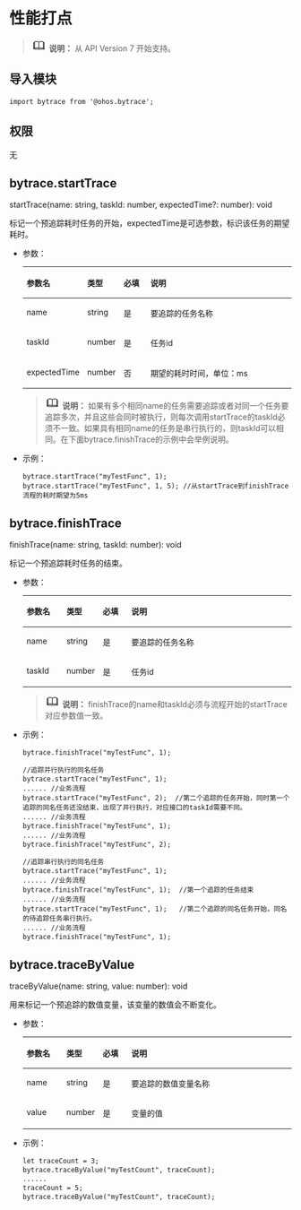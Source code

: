# 性能打点<a name="ZH-CN_TOPIC_0000001165886716"></a>

>![](../../public_sys-resources/icon-note.gif) **说明：** 
>从 API Version 7 开始支持。

## 导入模块<a name="s56d19203690d4782bfc74069abb6bd71"></a>

```
import bytrace from '@ohos.bytrace';
```

## 权限<a name="section11257113618419"></a>

无

## bytrace.startTrace<a name="section785191510485"></a>

startTrace\(name: string, taskId: number, expectedTime?: number\): void

标记一个预追踪耗时任务的开始，expectedTime是可选参数，标识该任务的期望耗时。

-   参数：

    <a name="table69661135912"></a>
    <table><thead align="left"><tr id="row149668318915"><th class="cellrowborder" valign="top" width="14.82%" id="mcps1.1.5.1.1"><p id="p7966738914"><a name="p7966738914"></a><a name="p7966738914"></a>参数名</p>
    </th>
    <th class="cellrowborder" valign="top" width="13.22%" id="mcps1.1.5.1.2"><p id="p296713699"><a name="p296713699"></a><a name="p296713699"></a>类型</p>
    </th>
    <th class="cellrowborder" valign="top" width="10.67%" id="mcps1.1.5.1.3"><p id="p196718315911"><a name="p196718315911"></a><a name="p196718315911"></a>必填</p>
    </th>
    <th class="cellrowborder" valign="top" width="61.29%" id="mcps1.1.5.1.4"><p id="p9967231197"><a name="p9967231197"></a><a name="p9967231197"></a>说明</p>
    </th>
    </tr>
    </thead>
    <tbody><tr id="row99671533914"><td class="cellrowborder" valign="top" width="14.82%" headers="mcps1.1.5.1.1 "><p id="p79671633910"><a name="p79671633910"></a><a name="p79671633910"></a>name</p>
    </td>
    <td class="cellrowborder" valign="top" width="13.22%" headers="mcps1.1.5.1.2 "><p id="p11967433914"><a name="p11967433914"></a><a name="p11967433914"></a>string</p>
    </td>
    <td class="cellrowborder" valign="top" width="10.67%" headers="mcps1.1.5.1.3 "><p id="p19671336916"><a name="p19671336916"></a><a name="p19671336916"></a>是</p>
    </td>
    <td class="cellrowborder" valign="top" width="61.29%" headers="mcps1.1.5.1.4 "><p id="p2084833211463"><a name="p2084833211463"></a><a name="p2084833211463"></a>要追踪的任务名称</p>
    </td>
    </tr>
    <tr id="row18967831393"><td class="cellrowborder" valign="top" width="14.82%" headers="mcps1.1.5.1.1 "><p id="p16813106387"><a name="p16813106387"></a><a name="p16813106387"></a>taskId</p>
    </td>
    <td class="cellrowborder" valign="top" width="13.22%" headers="mcps1.1.5.1.2 "><p id="p976115416386"><a name="p976115416386"></a><a name="p976115416386"></a>number</p>
    </td>
    <td class="cellrowborder" valign="top" width="10.67%" headers="mcps1.1.5.1.3 "><p id="p149671932919"><a name="p149671932919"></a><a name="p149671932919"></a>是</p>
    </td>
    <td class="cellrowborder" valign="top" width="61.29%" headers="mcps1.1.5.1.4 "><p id="p19675312911"><a name="p19675312911"></a><a name="p19675312911"></a>任务id</p>
    </td>
    </tr>
    <tr id="row1225911163813"><td class="cellrowborder" valign="top" width="14.82%" headers="mcps1.1.5.1.1 "><p id="p132250110380"><a name="p132250110380"></a><a name="p132250110380"></a>expectedTime</p>
    </td>
    <td class="cellrowborder" valign="top" width="13.22%" headers="mcps1.1.5.1.2 "><p id="p1622551113381"><a name="p1622551113381"></a><a name="p1622551113381"></a>number</p>
    </td>
    <td class="cellrowborder" valign="top" width="10.67%" headers="mcps1.1.5.1.3 "><p id="p5226151110383"><a name="p5226151110383"></a><a name="p5226151110383"></a>否</p>
    </td>
    <td class="cellrowborder" valign="top" width="61.29%" headers="mcps1.1.5.1.4 "><p id="p22262111381"><a name="p22262111381"></a><a name="p22262111381"></a>期望的耗时时间，单位：ms</p>
    </td>
    </tr>
    </tbody>
    </table>

    >![](../../public_sys-resources/icon-note.gif) **说明：** 
    >如果有多个相同name的任务需要追踪或者对同一个任务要追踪多次，并且这些会同时被执行，则每次调用startTrace的taskId必须不一致。如果具有相同name的任务是串行执行的，则taskId可以相同。在下面bytrace.finishTrace的示例中会举例说明。

-   示例：

    ```
    bytrace.startTrace("myTestFunc", 1);
    bytrace.startTrace("myTestFunc", 1, 5); //从startTrace到finishTrace流程的耗时期望为5ms
    ```


## bytrace.finishTrace<a name="section7895134841213"></a>

finishTrace\(name: string, taskId: number\): void

标记一个预追踪耗时任务的结束。

-   参数：

    <a name="table1589613488127"></a>
    <table><thead align="left"><tr id="row208961448131215"><th class="cellrowborder" valign="top" width="14.82%" id="mcps1.1.5.1.1"><p id="p1089674831216"><a name="p1089674831216"></a><a name="p1089674831216"></a>参数名</p>
    </th>
    <th class="cellrowborder" valign="top" width="13.22%" id="mcps1.1.5.1.2"><p id="p1689613481128"><a name="p1689613481128"></a><a name="p1689613481128"></a>类型</p>
    </th>
    <th class="cellrowborder" valign="top" width="10.67%" id="mcps1.1.5.1.3"><p id="p989613483125"><a name="p989613483125"></a><a name="p989613483125"></a>必填</p>
    </th>
    <th class="cellrowborder" valign="top" width="61.29%" id="mcps1.1.5.1.4"><p id="p13896148111215"><a name="p13896148111215"></a><a name="p13896148111215"></a>说明</p>
    </th>
    </tr>
    </thead>
    <tbody><tr id="row14896204817125"><td class="cellrowborder" valign="top" width="14.82%" headers="mcps1.1.5.1.1 "><p id="p10896174817128"><a name="p10896174817128"></a><a name="p10896174817128"></a>name</p>
    </td>
    <td class="cellrowborder" valign="top" width="13.22%" headers="mcps1.1.5.1.2 "><p id="p189618483125"><a name="p189618483125"></a><a name="p189618483125"></a>string</p>
    </td>
    <td class="cellrowborder" valign="top" width="10.67%" headers="mcps1.1.5.1.3 "><p id="p118961548101215"><a name="p118961548101215"></a><a name="p118961548101215"></a>是</p>
    </td>
    <td class="cellrowborder" valign="top" width="61.29%" headers="mcps1.1.5.1.4 "><p id="p1989674810124"><a name="p1989674810124"></a><a name="p1989674810124"></a>要追踪的任务名称</p>
    </td>
    </tr>
    <tr id="row5896548101211"><td class="cellrowborder" valign="top" width="14.82%" headers="mcps1.1.5.1.1 "><p id="p10896164811121"><a name="p10896164811121"></a><a name="p10896164811121"></a>taskId</p>
    </td>
    <td class="cellrowborder" valign="top" width="13.22%" headers="mcps1.1.5.1.2 "><p id="p1789694821215"><a name="p1789694821215"></a><a name="p1789694821215"></a>number</p>
    </td>
    <td class="cellrowborder" valign="top" width="10.67%" headers="mcps1.1.5.1.3 "><p id="p08962488128"><a name="p08962488128"></a><a name="p08962488128"></a>是</p>
    </td>
    <td class="cellrowborder" valign="top" width="61.29%" headers="mcps1.1.5.1.4 "><p id="p8896194831214"><a name="p8896194831214"></a><a name="p8896194831214"></a>任务id</p>
    </td>
    </tr>
    </tbody>
    </table>

    >![](../../public_sys-resources/icon-note.gif) **说明：** 
    >finishTrace的name和taskId必须与流程开始的startTrace对应参数值一致。

-   示例：

    ```
    bytrace.finishTrace("myTestFunc", 1);
    ```

    ```
    //追踪并行执行的同名任务
    bytrace.startTrace("myTestFunc", 1);
    ...... //业务流程
    bytrace.startTrace("myTestFunc", 2);  //第二个追踪的任务开始，同时第一个追踪的同名任务还没结束，出现了并行执行，对应接口的taskId需要不同。
    ...... //业务流程
    bytrace.finishTrace("myTestFunc", 1);
    ...... //业务流程
    bytrace.finishTrace("myTestFunc", 2);
    ```

    ```
    //追踪串行执行的同名任务
    bytrace.startTrace("myTestFunc", 1);
    ...... //业务流程
    bytrace.finishTrace("myTestFunc", 1);  //第一个追踪的任务结束
    ...... //业务流程
    bytrace.startTrace("myTestFunc", 1);   //第二个追踪的同名任务开始，同名的待追踪任务串行执行。
    ...... //业务流程
    bytrace.finishTrace("myTestFunc", 1);
    ```


## bytrace.traceByValue<a name="section1388414179173"></a>

traceByValue\(name: string, value: number\): void

用来标记一个预追踪的数值变量，该变量的数值会不断变化。

-   参数：

    <a name="table0884617171718"></a>
    <table><thead align="left"><tr id="row1188481771714"><th class="cellrowborder" valign="top" width="14.82%" id="mcps1.1.5.1.1"><p id="p488419174178"><a name="p488419174178"></a><a name="p488419174178"></a>参数名</p>
    </th>
    <th class="cellrowborder" valign="top" width="13.22%" id="mcps1.1.5.1.2"><p id="p12884131721718"><a name="p12884131721718"></a><a name="p12884131721718"></a>类型</p>
    </th>
    <th class="cellrowborder" valign="top" width="10.67%" id="mcps1.1.5.1.3"><p id="p188481714178"><a name="p188481714178"></a><a name="p188481714178"></a>必填</p>
    </th>
    <th class="cellrowborder" valign="top" width="61.29%" id="mcps1.1.5.1.4"><p id="p188411174177"><a name="p188411174177"></a><a name="p188411174177"></a>说明</p>
    </th>
    </tr>
    </thead>
    <tbody><tr id="row38849172174"><td class="cellrowborder" valign="top" width="14.82%" headers="mcps1.1.5.1.1 "><p id="p7884121719172"><a name="p7884121719172"></a><a name="p7884121719172"></a>name</p>
    </td>
    <td class="cellrowborder" valign="top" width="13.22%" headers="mcps1.1.5.1.2 "><p id="p1488415174171"><a name="p1488415174171"></a><a name="p1488415174171"></a>string</p>
    </td>
    <td class="cellrowborder" valign="top" width="10.67%" headers="mcps1.1.5.1.3 "><p id="p7884171711717"><a name="p7884171711717"></a><a name="p7884171711717"></a>是</p>
    </td>
    <td class="cellrowborder" valign="top" width="61.29%" headers="mcps1.1.5.1.4 "><p id="p17884517161715"><a name="p17884517161715"></a><a name="p17884517161715"></a>要追踪的数值变量名称</p>
    </td>
    </tr>
    <tr id="row188419179172"><td class="cellrowborder" valign="top" width="14.82%" headers="mcps1.1.5.1.1 "><p id="p206756457267"><a name="p206756457267"></a><a name="p206756457267"></a>value</p>
    </td>
    <td class="cellrowborder" valign="top" width="13.22%" headers="mcps1.1.5.1.2 "><p id="p9884917111710"><a name="p9884917111710"></a><a name="p9884917111710"></a>number</p>
    </td>
    <td class="cellrowborder" valign="top" width="10.67%" headers="mcps1.1.5.1.3 "><p id="p18841217141719"><a name="p18841217141719"></a><a name="p18841217141719"></a>是</p>
    </td>
    <td class="cellrowborder" valign="top" width="61.29%" headers="mcps1.1.5.1.4 "><p id="p178842174174"><a name="p178842174174"></a><a name="p178842174174"></a>变量的值</p>
    </td>
    </tr>
    </tbody>
    </table>

-   示例：

    ```
    let traceCount = 3;
    bytrace.traceByValue("myTestCount", traceCount);
    ......
    traceCount = 5;
    bytrace.traceByValue("myTestCount", traceCount);
    ```



